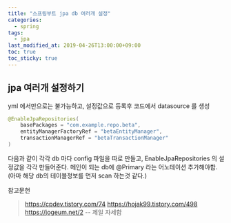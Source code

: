 ```yaml
---
title: "스프링부트 jpa db 여러개 설정"
categories:
  - spring
tags:
  - jpa
last_modified_at: 2019-04-26T13:00:00+09:00
toc: true
toc_sticky: true
---
```


## jpa 여러개 설정하기
yml 에서만으로는 불가능하고, 설정값으로 등록후 코드에서 datasource 를 생성

```java
@EnableJpaRepositories(
	basePackages = "com.example.repo.beta",
	entityManagerFactoryRef = "betaEntityManager",
	transactionManagerRef = "betaTransactionManager"
)
```
다음과 같이 각각 db 마다 config 파일을 따로 만들고, EnableJpaRepositories 의 설정값을 각각 만들어준다.
메인이 되는 db에 @Primary 라는 어노테이션 추가해야함. (아마 해당 db의 테이블정보를 먼저 scan 하는것 같다.)


참고문헌
> https://cpdev.tistory.com/74
> https://hojak99.tistory.com/498
> https://jogeum.net/2   -- 제일 자세함
